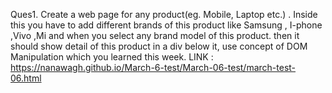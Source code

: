Ques1. Create a web page for any product(eg. Mobile, Laptop etc.) . Inside this you have to add different brands of this product like Samsung , I-phone ,Vivo ,Mi and when you select any brand model of this product. then it should show detail of this product in a div below it, use concept of DOM Manipulation which you learned this week.
LINK : https://nanawagh.github.io/March-6-test/March-06-test/march-test-06.html

